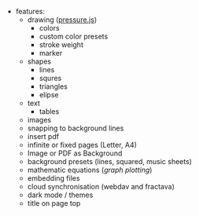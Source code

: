 - features:
  - drawing ([pressure.js](https://pressurejs.com/))
    - colors
    - custom color presets
    - stroke weight
    - marker
  - shapes
    - lines
    - squres
    - triangles
    - elipse
  - text
    - tables
  - images
  - snapping to background lines
  - insert pdf
  - infinite or fixed pages (Letter, A4)
  - Image or PDF as Background
  - background presets (lines, squared, music sheets)
  - mathematic equations (*graph plotting*)
  - embedding files
  - cloud synchronisation (webdav and fractava)
  - dark mode / themes
  - title on page top
